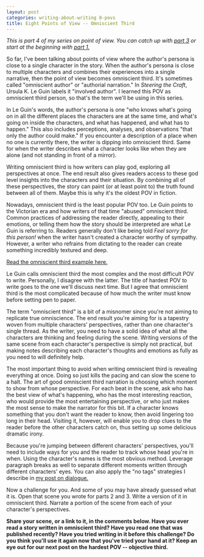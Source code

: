```yaml
---
layout: post
categories: writing-about-writing 8-povs
title: Eight Points of View -- Omniscient Third
---
```


*This is part 4 of my series on point of view. You can catch up with [part 3](https://apprenticewordsmith.com//2018/07/13/pov-observer-narrator/) or start at the beginning with [part 1.](https://apprenticewordsmith.com//2018/06/08/pov-intro/)*

So far, I've been talking about points of view where the author's persona is close to a single character in the story. When the author's persona is close to multiple characters and combines their experiences into a single narrative, then the point of view becomes omniscient third. It's sometimes called "omniscient author" or "authorial narration." In *Steering the Craft*, Ursula K. Le Guin labels it "involved author". I learned this POV as omniscient third person, so that's the term we'll be using in this series.

<!--excerpt-->

In Le Guin's words, the author's persona is one "who knows what's going on in all the different places the characters are at the same time, and what's going on inside the characters, and what has happened, and what has to happen." This also includes perceptions, analyses, and observations "that only the author could make." If you encounter a description of a place when no one is currently there, the writer is dipping into omniscient third. Same for when the writer describes what a character looks like when they are alone (and not standing in front of a mirror).

Writing omniscient third is how writers can play god, exploring all perspectives at once. The end result also gives readers access to these god level insights into the characters and their situation. By combining all of these perspectives, the story can paint (or at least point to) the truth found between all of them. Maybe this is why it's the oldest POV in fiction.

Nowadays, omniscient third is the least popular POV too. Le Guin points to the Victorian era and how writers of that time "abused" omniscient third. Common practices of addressing the reader directly, appealing to their emotions, or telling them how the story should be interpreted are what Le Guin is referring to. Readers generally don't like being told *Feel sorry for this person!* when the writer hasn't created a character worthy of sympathy. However, a writer who refrains from dictating to the reader can create something incredibly textured and deep.

[Read the omniscient third example here.](https://apprenticewordsmith.com//2018/07/27/omniscient-third/)

Le Guin calls omniscient third the most complex and the most difficult POV to write. Personally, I disagree with the latter. The title of hardest POV to write goes to the one we'll discuss next time. But I agree that omniscient third is the most complicated because of how much the writer must know before setting pen to paper.

The term "omniscient third" is a bit of a misnomer since you're not aiming to replicate true omniscience. The end result you're aiming for is a tapestry woven from multiple characters' perspectives, rather than one character's single thread. As the writer, you need to have a solid idea of what all the characters are thinking and feeling during the scene. Writing versions of the same scene from each character's perspective is simply not practical, but making notes describing each character's thoughts and emotions as fully as you need to will definitely help.

The most important thing to avoid when writing omniscient third is revealing everything at once. Doing so just kills the pacing and can slow the scene to a halt. The art of good omniscient third narration is choosing which moment to show from whose perspective. For each beat in the scene, ask who has the best view of what's happening, who has the most interesting reaction, who would provide the most entertaining perspective, or who just makes the most sense to make the narrator for this bit. If a character knows something that you don't want the reader to know, then avoid lingering too long in their head. Visiting it, however, will enable you to drop clues to the reader before the other characters catch on, thus setting up some delicious dramatic irony.

Because you're jumping between different characters' perspectives, you'll need to include ways for you and the reader to track whose head you're in when. Using the character's names is the most obvious method. Leverage paragraph breaks as well to separate different moments written through different characters' eyes. You can also apply the "no tags" strategies I describe in [my post on dialogue.](https://apprenticewordsmith.com//2017/03/20/how-do-i-dialogue/)

Now a challenge for you. And some of you may have already guessed what it is. Open that scene you wrote for parts 2 and 3. Write a version of it in omniscient third. Narrate a portion of the scene from each of your character's perspectives.

**Share your scene, or a link to it, in the comments below. Have you ever read a story written in omniscient third? Have you read one that was published recently? Have you tried writing in it before this challenge? Do you think you'll use it again now that you've tried your hand at it? Keep an eye out for our next post on the hardest POV -- objective third.**

